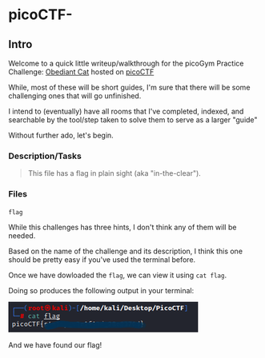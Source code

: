 # picoCTF-

## Intro

Welcome to a quick little writeup/walkthrough for the picoGym Practice Challenge: [Obediant Cat](https://play.picoctf.org/practice/challenge/147?page=1&solved=0) hosted on [picoCTF](https://picoctf.org)

While, most of these will be short guides, I'm sure that there will be some challenging ones that will go unfinished. 

I intend to (eventually) have all rooms that I've completed, indexed, and searchable by the tool/step taken to solve them to serve as a larger "guide"

Without further ado, let's begin. 

### Description/Tasks

>This file has a flag in plain sight (aka "in-the-clear").

### Files

`flag`

While this challenges has three hints, I don't think any of them will be needed. 

Based on the name of the challenge and its description, I think this one should be pretty easy if you've used the terminal before. 

Once we have dowloaded the `flag`, we can view it using `cat flag`.

Doing so produces the following output in your terminal:

![Obidient Cat](images/cat.png)

And we have found our flag!